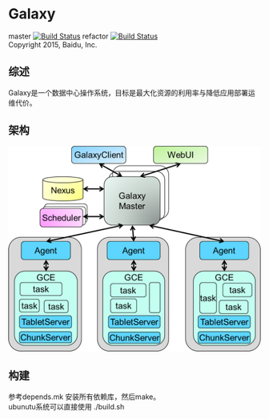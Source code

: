 # Galaxy
master [![Build Status](https://travis-ci.org/bluebore/galaxy.svg?branch=master)](https://travis-ci.org/bluebore/galaxy)
refactor [![Build Status](https://travis-ci.org/bluebore/galaxy.svg?branch=refactor)](https://travis-ci.org/bluebore/galaxy)  
Copyright 2015, Baidu, Inc.

## 综述
Galaxy是一个数据中心操作系统，目标是最大化资源的利用率与降低应用部署运维代价。

## 架构
![架构图](https://github.com/bluebore/galaxy/blob/master/images/galaxy_arch.png?raw=true)  

## 构建
参考depends.mk 安装所有依赖库，然后make。  
ubunutu系统可以直接使用
./build.sh
